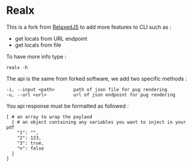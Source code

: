 # Realx

This is a fork from [RelaxedJS](https://github.com/RelaxedJS/ReLaXed/wiki/Command-line-options) to add more features to CLI such as : 
* get locals from URL endpoint
* get locals from file

To have more info type :

```
realx -h
```

The api is the same from forked software, we add two specific methods :

```
-i, --input <path>       path of json file for pug rendering
-u, --url <url>          url of json endpoint for pug rendering
```

You api response must be formatted as followed : 

```
[ # an array to wrap the paylaod
  { # an object containing any variables you want to inject in your pdf
    "1": "",
    "2": 123,
    "3": true,
    "n": false
  }
]
```